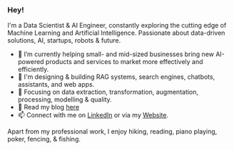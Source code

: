 ### Hey!

I'm a Data Scientist & AI Engineer, constantly exploring the cutting edge of Machine Learning and Artificial Intelligence. Passionate about data-driven solutions, AI, startups, robots & future.

- 🔭 I’m currently helping small- and mid-sized businesses bring new AI-powered products and services to market more effectively and efficiently.
- 🌱 I'm designing & building RAG systems, search engines, chatbots, assistants, and web apps.
- 🔎 Focusing on data extraction, transformation, augmentation, processing, modelling & quality.
- 💬 Read my blog [here](https://iamvladyashin.com/blog)
- 📫 Connect with me on [LinkedIn](https://www.linkedin.com/in/vlad-yashin/) or via my [Website](https://iamvladyashin.com/).

Apart from my professional work, I enjoy hiking, reading, piano playing, poker, fencing, & fishing.
